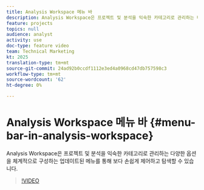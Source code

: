 ```yaml
---
title: Analysis Workspace 메뉴 바
description: Analysis Workspace은 프로젝트 및 분석을 익숙한 카테고리로 관리하는 다양한 옵션을 체계적으로 구성하는 업데이트된 메뉴를 통해 보다 손쉽게 제어하고 탐색할 수 있습니다.
feature: projects
topics: null
audience: analyst
activity: use
doc-type: feature video
team: Technical Marketing
kt: 2025
translation-type: tm+mt
source-git-commit: 24ad92b0ccdf1112e3ed4a0968cd47db757598c3
workflow-type: tm+mt
source-wordcount: '62'
ht-degree: 0%

---
```



# Analysis Workspace 메뉴 바 {#menu-bar-in-analysis-workspace}

Analysis Workspace은 프로젝트 및 분석을 익숙한 카테고리로 관리하는 다양한 옵션을 체계적으로 구성하는 업데이트된 메뉴를 통해 보다 손쉽게 제어하고 탐색할 수 있습니다.

>[!VIDEO](https://video.tv.adobe.com/v/23965/?quality=12)
